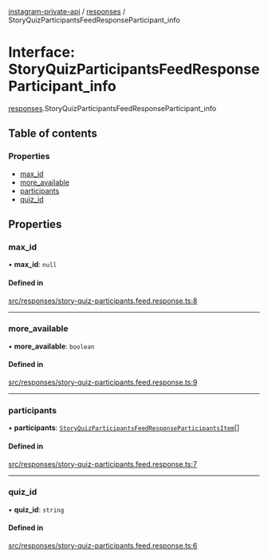 [instagram-private-api](../../README.md) / [responses](../../modules/responses.md) / StoryQuizParticipantsFeedResponseParticipant_info

# Interface: StoryQuizParticipantsFeedResponseParticipant\_info

[responses](../../modules/responses.md).StoryQuizParticipantsFeedResponseParticipant_info

## Table of contents

### Properties

- [max\_id](StoryQuizParticipantsFeedResponseParticipant_info.md#max_id)
- [more\_available](StoryQuizParticipantsFeedResponseParticipant_info.md#more_available)
- [participants](StoryQuizParticipantsFeedResponseParticipant_info.md#participants)
- [quiz\_id](StoryQuizParticipantsFeedResponseParticipant_info.md#quiz_id)

## Properties

### max\_id

• **max\_id**: ``null``

#### Defined in

[src/responses/story-quiz-participants.feed.response.ts:8](https://github.com/Nerixyz/instagram-private-api/blob/b3351b9/src/responses/story-quiz-participants.feed.response.ts#L8)

___

### more\_available

• **more\_available**: `boolean`

#### Defined in

[src/responses/story-quiz-participants.feed.response.ts:9](https://github.com/Nerixyz/instagram-private-api/blob/b3351b9/src/responses/story-quiz-participants.feed.response.ts#L9)

___

### participants

• **participants**: [`StoryQuizParticipantsFeedResponseParticipantsItem`](StoryQuizParticipantsFeedResponseParticipantsItem.md)[]

#### Defined in

[src/responses/story-quiz-participants.feed.response.ts:7](https://github.com/Nerixyz/instagram-private-api/blob/b3351b9/src/responses/story-quiz-participants.feed.response.ts#L7)

___

### quiz\_id

• **quiz\_id**: `string`

#### Defined in

[src/responses/story-quiz-participants.feed.response.ts:6](https://github.com/Nerixyz/instagram-private-api/blob/b3351b9/src/responses/story-quiz-participants.feed.response.ts#L6)
